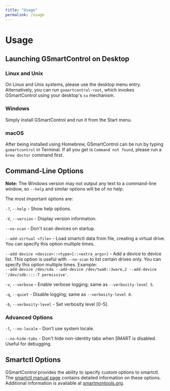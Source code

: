 ```yaml
---
title: "Usage"
permalink: /usage
---
```


# Usage

## Launching GSmartControl on Desktop

### Linux and Unix
On Linux and Unix systems, please use the desktop menu entry. Alternatively, you can
run `gsmartcontrol-root`, which invokes GSmartControl using your desktop's `su` mechanism.

### Windows
Simply install GSmartControl and run it from the Start menu.

### macOS
After being installed using Homebrew, GSmartControl can be run by
typing `gsmartcontrol` in Terminal. If all you get is `Command not found`, please run
a `brew doctor` command first.


## Command-Line Options

**Note:** The Windows version may not output any text to a command-line window,
so `--help` and similar options will be of no help.

The most important options are:

`-?`, `--help` - Show help options.

`-V`, `--version` - Display version information.

`--no-scan` - Don't scan devices on startup.

`--add-virtual <file>` - Load smartctl data from file, creating a virtual drive. You
can specify this option multiple times.

`--add-device <device>::<type>[::<extra_args>]` - Add a device to device list.
This option is useful with `--no-scan` to list certain drives only. You can specify
this option multiple times.
Example:  
`--add-device /dev/sda --add-device /dev/twa0::3ware,2 --add-device
'/dev/sdb::::-T permissive'`.

`-v`, `--verbose` - Enable verbose logging; same as `--verbosity-level 5`.

`-q`, `--quiet` - Disable logging; same as `--verbosity-level 0`.

`-b`, `--verbosity-level` - Set verbosity level \[0-5].


### Advanced Options

`-l`, `--no-locale` - Don't use system locale.

`--no-hide-tabs` - Don't hide non-identity tabs when SMART is disabled. Useful
for debugging.


## Smartctl Options

GSmartControl provides the ability to specify custom options to smartctl. The
[smartctl manual page](https://www.smartmontools.org/browser/trunk/smartmontools/smartctl.8.in)
contains detailed information on these options. Additional information is available
at [smartmontools.org](https://smartmontools.org).
